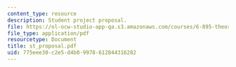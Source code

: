 ```yaml
---
content_type: resource
description: Student project proposal.
file: https://ol-ocw-studio-app-qa.s3.amazonaws.com/courses/6-895-theory-of-parallel-systems-sma-5509-fall-2003/775eee30c2e5d4b09978612844316282_st_proposal.pdf
file_type: application/pdf
resourcetype: Document
title: st_proposal.pdf
uid: 775eee30-c2e5-d4b0-9978-612844316282
---
```

